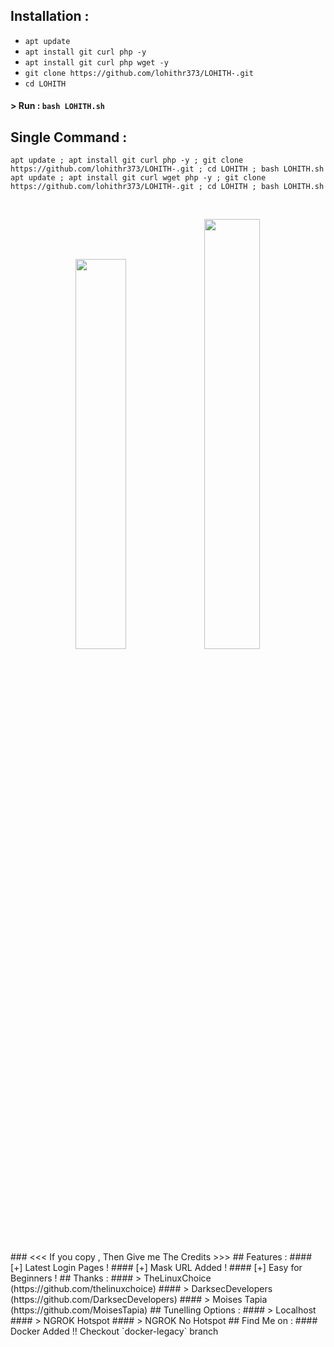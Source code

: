 ## Installation :

* `apt update`
* `apt install git curl php -y`
* `apt install git curl php wget -y`
* `git clone https://github.com/lohithr373/LOHITH-.git`
* `cd LOHITH`
#### > Run : `bash LOHITH.sh`

## Single Command :
```
apt update ; apt install git curl php -y ; git clone https://github.com/lohithr373/LOHITH-.git ; cd LOHITH ; bash LOHITH.sh
apt update ; apt install git curl wget php -y ; git clone https://github.com/lohithr373/LOHITH-.git ; cd LOHITH ; bash LOHITH.sh
```
<br>
<p align="center">
<img width="40%" src="https://raw.githubusercontent.com/lohithr/release-download/master/images/lohith01.png"/>
<img width="42%" src="https://raw.githubusercontent.com/lohithr/release-download/master/images/lohith02.png"/>
</p>
### <<< If you copy , Then Give me The Credits >>>
## Features :
#### [+] Latest Login Pages !
#### [+] Mask URL Added !
#### [+] Easy for Beginners !
## Thanks :
#### > TheLinuxChoice (https://github.com/thelinuxchoice)
#### > DarksecDevelopers (https://github.com/DarksecDevelopers)
#### > Moises Tapia (https://github.com/MoisesTapia)
## Tunelling Options :
#### > Localhost
#### > NGROK Hotspot
#### > NGROK No Hotspot
## Find Me on :
#### Docker Added !!  Checkout `docker-legacy` branch
